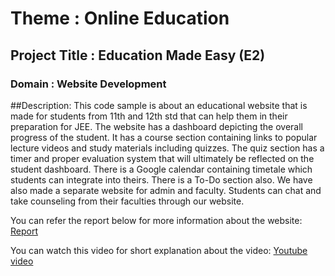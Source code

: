 # Theme : Online Education

## Project Title : Education Made Easy (E2)
### Domain : Website Development

##Description:
This code sample is about an educational website that is made for students from 11th and 12th std that can help them in their preparation for JEE. The website has a dashboard depicting the overall progress of the student. It has a course section containing links to popular lecture videos and study materials including quizzes. The quiz section has a timer and proper evaluation system that will ultimately be reflected on the student dashboard. There is a Google calendar containing timetale which students can integrate into theirs. There is a To-Do section also. We have also made a separate website for admin and faculty. Students can chat and take counseling from their faculties through our website.

You can refer the report below for more information about the website: [Report](https://docs.google.com/document/d/1UjCyweoSUYMcqKPKuW0UIjZMdmz8QdM_GDiEm4pYA1s/edit?usp=sharing)

You can watch this video for short explanation about the video: [Youtube video](https://youtu.be/BBGbONOGJHA?t=7)
